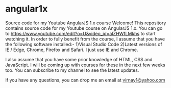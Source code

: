# angular1x
Source code for my Youtube AngularJS 1.x course
Welcome!
This repository contains source code for my Youtube course on AngularJS 1.x.
You can go to https://www.youtube.com/edit?o=U&video_id=aIZHWfLMkhs to start watching it.
In order to fully benefit from the course, I assume that you have the following software installed:-
1)Visual Studio Code
2)Latest versions of IE / Edge, Chrome, Firefox and Safari. I just use IE and Chrome.

I also assume that you have some prior knowledge of HTML, CSS and JavaScript. I will be coming up with courses for these in the next few weeks too. You can subscribe to my channel to see the latest updates.

If you have any questions, you can drop me an email at virnay1@yahoo.com
